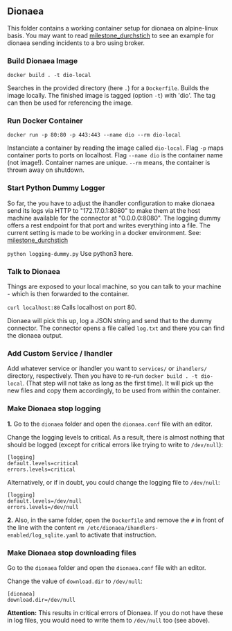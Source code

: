 ## Dionaea

This folder contains a working container setup for dionaea on alpine-linux basis.
You may want to read [milestone_durchstich](https://git.informatik.uni-hamburg.de/iss/mp-ids/blob/master/server/milestone-deployments/doku_milestone_durchstich.md) to see an example for dionaea sending incidents to a bro using broker.

### Build Dionaea Image

```docker build . -t dio-local```

Searches in the provided directory (here ```.```) for a ```Dockerfile```. Builds the image locally. The finished image is tagged (option ```-t```) with 'dio'. The tag can then be used for referencing the image.

### Run Docker Container

```docker run -p 80:80 -p 443:443 --name dio --rm dio-local```

Instanciate a container by reading the image called ```dio-local```. Flag ```-p``` maps container ports to ports on localhost. Flag ```--name dio``` is the container name (not image!). Container names are unique. ```--rm``` means, the container is thrown away on shutdown. 

### Start Python Dummy Logger

So far, the you have to adjust the ihandler configuration to make dionaea send its logs via HTTP to "172.17.0.1:8080" to make them at the host machine available for the connector at "0.0.0.0:8080". The logging dummy offers a rest endpoint for that port and writes everything into a file.
The current setting is made to be working in a docker environment. See: [milestone_durchstich](https://git.informatik.uni-hamburg.de/iss/mp-ids/blob/master/server/milestone-deployments/doku_milestone_durchstich.md)

```python logging-dummy.py```
Use python3 here.

### Talk to Dionaea

Things are exposed to your local machine, so you can talk to your machine - which is then forwarded to the container.

```curl localhost:80```
Calls localhost on port 80.

Dionaea will pick this up, log a JSON string and send that to the dummy connector. The connector opens a file called ```log.txt``` and there you can find the dionaea output.

### Add Custom Service / Ihandler

Add whatever service or ihandler you want to ```services/``` or ```ihandlers/``` directory, respectively. Then you have to re-run ```docker build . -t dio-local```. (That step will not take as long as the first time). It will pick up the new files and copy them accordingly, to be used from within the container.

### Make Dionaea stop logging

**1.** Go to the `dionaea` folder and open the `dionaea.conf` file with an editor.

Change the logging levels to critical. As a result, there is almost nothing that
should be logged (except for critical errors like trying to write to `/dev/null`):
```
[logging]
default.levels=critical
errors.levels=critical
```

Alternatively, or if in doubt, you could change the logging file to `/dev/null`:

```
[logging]
default.levels=/dev/null
errors.levels=/dev/null
```

**2.** Also, in the same folder, open the `Dockerfile` and remove the `#` in front of 
the line with the content `rm /etc/dionaea/ihandlers-enabled/log_sqlite.yaml` 
to activate that instruction.

### Make Dionaea stop downloading files
Go to the `dionaea` folder and open the `dionaea.conf` file with an editor.

Change the value of `download.dir` to `/dev/null`:

```
[dionaea]
download.dir=/dev/null
```

**Attention:** This results in critical errors of Dionaea. If you do not have 
these in log files, you would need to write them to `/dev/null` too (see above).